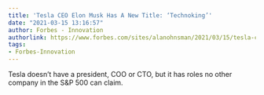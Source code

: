 ```yaml
---
title: 'Tesla CEO Elon Musk Has A New Title: ‘Technoking’'
date: "2021-03-15 13:16:57"
author: Forbes - Innovation
authorlink: https://www.forbes.com/sites/alanohnsman/2021/03/15/tesla-ceo-elon-musk-has-a-new-title-technoking/
tags:
- Forbes-Innovation
---
```

Tesla doesn’t have a president, COO or CTO, but it has roles no other company in the S&P 500 can claim.